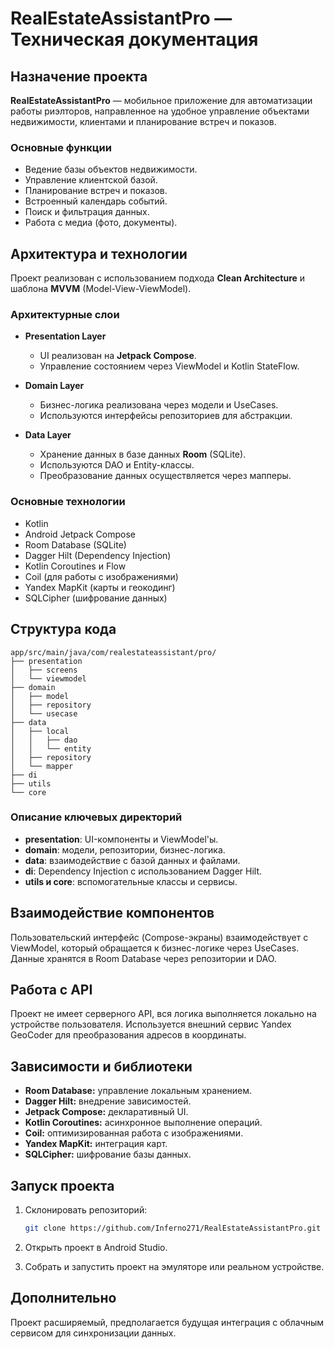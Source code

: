# RealEstateAssistantPro — Техническая документация

## Назначение проекта

**RealEstateAssistantPro** — мобильное приложение для автоматизации работы риэлторов, направленное на удобное управление объектами недвижимости, клиентами и планирование встреч и показов.

### Основные функции

* Ведение базы объектов недвижимости.
* Управление клиентской базой.
* Планирование встреч и показов.
* Встроенный календарь событий.
* Поиск и фильтрация данных.
* Работа с медиа (фото, документы).

## Архитектура и технологии

Проект реализован с использованием подхода **Clean Architecture** и шаблона **MVVM** (Model-View-ViewModel).

### Архитектурные слои

* **Presentation Layer**

  * UI реализован на **Jetpack Compose**.
  * Управление состоянием через ViewModel и Kotlin StateFlow.

* **Domain Layer**

  * Бизнес-логика реализована через модели и UseCases.
  * Используются интерфейсы репозиториев для абстракции.

* **Data Layer**

  * Хранение данных в базе данных **Room** (SQLite).
  * Используются DAO и Entity-классы.
  * Преобразование данных осуществляется через мапперы.

### Основные технологии

* Kotlin
* Android Jetpack Compose
* Room Database (SQLite)
* Dagger Hilt (Dependency Injection)
* Kotlin Coroutines и Flow
* Coil (для работы с изображениями)
* Yandex MapKit (карты и геокодинг)
* SQLCipher (шифрование данных)

## Структура кода

```
app/src/main/java/com/realestateassistant/pro/
├── presentation
│   ├── screens
│   └── viewmodel
├── domain
│   ├── model
│   ├── repository
│   └── usecase
├── data
│   ├── local
│   │   ├── dao
│   │   └── entity
│   ├── repository
│   └── mapper
├── di
├── utils
└── core
```

### Описание ключевых директорий

* **presentation**: UI-компоненты и ViewModel'ы.
* **domain**: модели, репозитории, бизнес-логика.
* **data**: взаимодействие с базой данных и файлами.
* **di**: Dependency Injection с использованием Dagger Hilt.
* **utils и core**: вспомогательные классы и сервисы.

## Взаимодействие компонентов

Пользовательский интерфейс (Compose-экраны) взаимодействует с ViewModel, который обращается к бизнес-логике через UseCases. Данные хранятся в Room Database через репозитории и DAO.

## Работа с API

Проект не имеет серверного API, вся логика выполняется локально на устройстве пользователя. Используется внешний сервис Yandex GeoCoder для преобразования адресов в координаты.

## Зависимости и библиотеки

* **Room Database:** управление локальным хранением.
* **Dagger Hilt:** внедрение зависимостей.
* **Jetpack Compose:** декларативный UI.
* **Kotlin Coroutines:** асинхронное выполнение операций.
* **Coil:** оптимизированная работа с изображениями.
* **Yandex MapKit:** интеграция карт.
* **SQLCipher:** шифрование базы данных.

## Запуск проекта

1. Склонировать репозиторий:

   ```bash
   git clone https://github.com/Inferno271/RealEstateAssistantPro.git
   ```

2. Открыть проект в Android Studio.

3. Собрать и запустить проект на эмуляторе или реальном устройстве.

## Дополнительно

Проект расширяемый, предполагается будущая интеграция с облачным сервисом для синхронизации данных.
